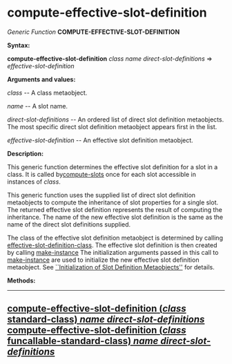 compute-effective-slot-definition
=================================

*Generic Function* **COMPUTE-EFFECTIVE-SLOT-DEFINITION**

**Syntax:**

**compute-effective-slot-definition** *class* *name* *direct-slot-definitions* => *effective-slot-definition*

**Arguments and values:**

*class* -- A class metaobject.

*name* -- A slot name.

*direct-slot-definitions* -- An ordered list of direct slot definition metaobjects. The most specific direct slot definition metaobject appears first in the list.

*effective-slot-definition* -- An effective slot definition metaobject.

**Description:**

This generic function determines the effective slot definition for a slot in a class. It is called by[compute-slots](compute-slots.md) once for each slot accessible in instances of *class*.

This generic function uses the supplied list of direct slot definition metaobjects to compute the inheritance of slot properties for a single slot. The returned effective slot definition represents the result of computing the inheritance. The name of the new effective slot definition is the same as the name of the direct slot definitions supplied.

The class of the effective slot definition metaobject is determined by calling [effective-slot-definition-class](effective-slot-definition-class.md). The effective slot definition is then created by calling [make-instance](make-instance.md) The initialization arguments passed in this call to [make-instance](make-instance.md) are used to initialize the new effective slot definition metaobject. See [``Initialization of Slot Definition Metaobjects''](initialization-of-slot-definition-metaobjects.md) for details.

**Methods:**

  --------------------------------------------------------------------------------------------------------------------------------------------------------------------------------
  [**compute-effective-slot-definition** (*class* standard-class) *name* *direct-slot-definitions*](compute-effective-slot-definition-standard-class.md)
  [**compute-effective-slot-definition** (*class* funcallable-standard-class) *name* *direct-slot-definitions*](compute-effective-slot-definition-funcallable-standard-class.md)
  --------------------------------------------------------------------------------------------------------------------------------------------------------------------------------


